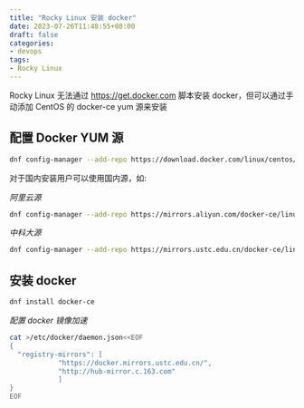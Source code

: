 ```yaml
---
title: "Rocky Linux 安装 docker"
date: 2023-07-26T11:48:55+08:00
draft: false
categories: 
- devops
tags:
- Rocky Linux
---
```


Rocky Linux 无法通过 https://get.docker.com 脚本安装 docker，但可以通过手动添加 CentOS 的 docker-ce yum 源来安装

## 配置 Docker YUM 源

```bash
dnf config-manager --add-repo https://download.docker.com/linux/centos/docker-ce.repo
```

对于国内安装用户可以使用国内源，如:

*阿里云源*

```bash
dnf config-manager --add-repo https://mirrors.aliyun.com/docker-ce/linux/centos/docker-ce.repo
```

*中科大源*

```bash
dnf config-manager --add-repo https://mirrors.ustc.edu.cn/docker-ce/linux/centos/docker-ce.repo
```

## 安装 docker

```bash
dnf install docker-ce
```

*配置 docker 镜像加速*

```bash
cat >/etc/docker/daemon.json<<EOF
{
  "registry-mirrors": [
            "https://docker.mirrors.ustc.edu.cn/", 
            "http://hub-mirror.c.163.com"
            ]
}
EOF
```
